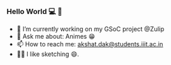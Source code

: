 ### Hello World 💻 👋


- 🔭 I’m currently working on my GSoC project @Zulip
- 💬 Ask me about: Animes 😁
- 📫 How to reach me: <akshat.dak@students.iiit.ac.in>
- 🧑‍🎨 I like sketching 😄.
